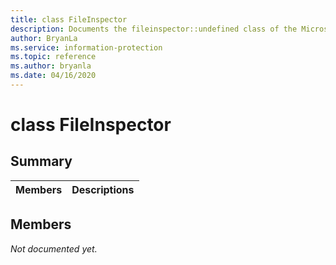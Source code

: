 ```yaml
---
title: class FileInspector 
description: Documents the fileinspector::undefined class of the Microsoft Information Protection (MIP) SDK.
author: BryanLa
ms.service: information-protection
ms.topic: reference
ms.author: bryanla
ms.date: 04/16/2020
---
```


# class FileInspector 
  
## Summary
 Members                        | Descriptions                                
--------------------------------|---------------------------------------------
  
## Members
_Not documented yet._
